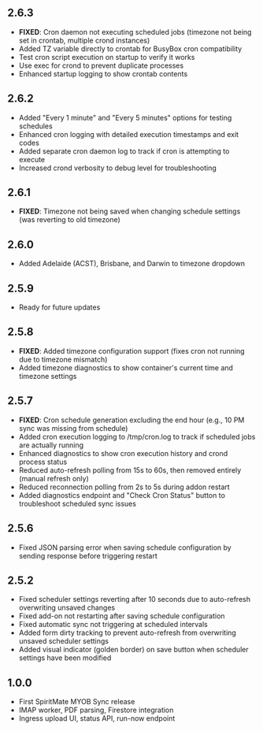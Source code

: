 <!-- https://developers.home-assistant.io/docs/add-ons/presentation#keeping-a-changelog -->

## 2.6.3

- **FIXED**: Cron daemon not executing scheduled jobs (timezone not being set in crontab, multiple crond instances)
- Added TZ variable directly to crontab for BusyBox cron compatibility
- Test cron script execution on startup to verify it works
- Use exec for crond to prevent duplicate processes
- Enhanced startup logging to show crontab contents

## 2.6.2

- Added "Every 1 minute" and "Every 5 minutes" options for testing schedules
- Enhanced cron logging with detailed execution timestamps and exit codes
- Added separate cron daemon log to track if cron is attempting to execute
- Increased crond verbosity to debug level for troubleshooting

## 2.6.1

- **FIXED**: Timezone not being saved when changing schedule settings (was reverting to old timezone)

## 2.6.0

- Added Adelaide (ACST), Brisbane, and Darwin to timezone dropdown

## 2.5.9

- Ready for future updates

## 2.5.8

- **FIXED**: Added timezone configuration support (fixes cron not running due to timezone mismatch)
- Added timezone diagnostics to show container's current time and timezone settings

## 2.5.7

- **FIXED**: Cron schedule generation excluding the end hour (e.g., 10 PM sync was missing from schedule)
- Added cron execution logging to /tmp/cron.log to track if scheduled jobs are actually running
- Enhanced diagnostics to show cron execution history and crond process status
- Reduced auto-refresh polling from 15s to 60s, then removed entirely (manual refresh only)
- Reduced reconnection polling from 2s to 5s during addon restart
- Added diagnostics endpoint and "Check Cron Status" button to troubleshoot scheduled sync issues

## 2.5.6

- Fixed JSON parsing error when saving schedule configuration by sending response before triggering restart

## 2.5.2

- Fixed scheduler settings reverting after 10 seconds due to auto-refresh overwriting unsaved changes
- Fixed add-on not restarting after saving schedule configuration
- Fixed automatic sync not triggering at scheduled intervals
- Added form dirty tracking to prevent auto-refresh from overwriting unsaved scheduler settings
- Added visual indicator (golden border) on save button when scheduler settings have been modified

## 1.0.0

- First SpiritMate MYOB Sync release
- IMAP worker, PDF parsing, Firestore integration
- Ingress upload UI, status API, run-now endpoint
